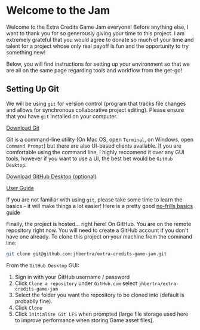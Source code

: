 # Welcome to the Jam

Welcome to the Extra Credits Game Jam everyone! Before anything else, I want
to thank you for so generously giving your time to this project. I am extremely
grateful that you would agree to donate so much of your time and talent for a project
whose only real payoff is fun and the opportunity to try something new!

Below, you will find instructions for setting up your environment so that we are all on
the same page regarding tools and workflow from the get-go!

## Setting Up Git

We will be using `git` for version control (program that tracks file changes and allows
for synchronous collaborative project editing). Please ensure that you have `git` installed
on your computer.

[Download Git](https://git-scm.com/downloads)

Git is a command-line utility (On Mac OS, open `Terminal`, on Windows, open `Command Prompt`)
but there are also UI-based clients available.  If you are comfortable using the command line,
I highly reccomend it over any GUI tools, however if you want to use a UI, the best bet would
be `GitHub Desktop`.

[Download GitHub Desktop (optional)](https://desktop.github.com/)

[User Guide](https://help.github.com/desktop/)

If you are not familiar with using `git`, please take some time to learn the basics - it will
make things a lot easier! Here is a pretty good [no-frills basics guide](http://rogerdudler.github.io/git-guide/)

Finally, the project is hosted... right here! On GitHub. You are on the remote repository
right now. You will need to create a GitHub account if you don't have one already. To clone
this project on your machine from the command line:

```bash
git clone git@github.com:jhbertra/extra-credits-game-jam.git
```

From the `GitHub Desktop` GUI:

1. Sign in with your GitHub username / password
2. Click `Clone a repository` under `GitHub.com` select `jhbertra/extra-credits-game-jam`
3. Select the folder you want the repository to be cloned into (default is probablly fine).
4. Click `Clone`
5. Click `Initialize Git LFS` when prompted (large file storage used here to improve performance
   when storing Game asset files).

